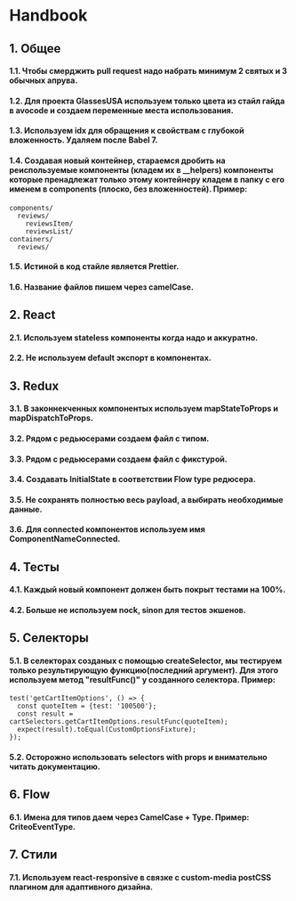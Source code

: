 # Handbook

## 1. Общее
#### 1.1. Чтобы смерджить pull request надо набрать минимум 2 святых и 3 обычных апрува.
#### 1.2. Для проекта GlassesUSA используем только цвета из стайл гайда в avocode и создаем переменные места использования.
#### 1.3. Используем idx для обращения к свойствам с глубокой вложенность. Удаляем после Babel 7.
#### 1.4. Создавая новый контейнер, стараемся дробить на реиспользуемые компоненты (кладем их в __helpers) компоненты которые пренадлежат только этому контейнеру кладем в папку с его именем в components (плоско, без вложенностей). Пример:

	components/
	  reviews/
        reviewsItem/
        reviewsList/
	containers/
	  reviews/
		
#### 1.5. Истиной в код стайле является Prettier.
#### 1.6. Название файлов пишем через camelCase.
	
## 2. React
#### 2.1. Используем stateless компоненты когда надо и аккуратно.
#### 2.2. Не используем default экспорт в компонентах.

## 3. Redux
#### 3.1. В законнекченных компонентых используем mapStateToProps и mapDispatchToProps.
#### 3.2. Рядом с редьюсерами создаем файл с типом.
#### 3.3. Рядом с редьюсерами создаем файл с фикстурой.
#### 3.4. Создавать InitialState в соответствии Flow type редюсера.
#### 3.5. Не сохранять полностью весь payload, а выбирать необходимые данные.
#### 3.6. Для connected компонентов используем имя ComponentNameConnected.

## 4. Тесты
#### 4.1. Каждый новый компонент должен быть покрыт тестами на 100%.
#### 4.2. Больше не используем nock, sinon для тестов экшенов.

## 5. Селекторы
#### 5.1. В селекторах созданых с помощью createSelector, мы тестируем только результирующую функцию(последний аргумент). Для этого используем метод "resultFunc()" у созданного селектора. Пример:
	test('getCartItemOptions', () => {
	  const quoteItem = {test: '100500'};
	  const result = cartSelectors.getCartItemOptions.resultFunc(quoteItem);
	  expect(result).toEqual(CustomOptionsFixture);
	});
#### 5.2. Осторожно использовать selectors with props и внимательно читать документацию.

## 6. Flow
#### 6.1. Имена для типов даем через CamelCase + Type. Пример: CriteoEventType.
	
## 7. Стили
#### 7.1. Используем react-responsive в связке с custom-media postCSS плагином для адаптивного дизайна.
		
